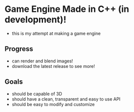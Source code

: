 # Game Engine Made in C++ (in development)!
- this is my attempt at making a game engine

## Progress
- can render and blend images!
- download the latest release to see more!

## Goals
- should be capable of 3D
- should have a clean, transparent and easy to use API
- should be easy to modify and customize